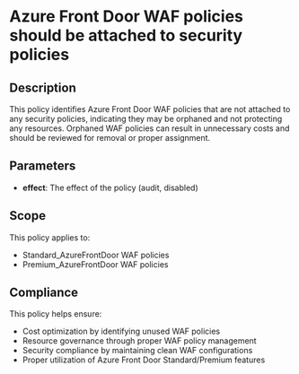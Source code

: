 # Azure Front Door WAF policies should be attached to security policies

## Description
This policy identifies Azure Front Door WAF policies that are not attached to any security policies, indicating they may be orphaned and not protecting any resources. Orphaned WAF policies can result in unnecessary costs and should be reviewed for removal or proper assignment.

## Parameters
- **effect**: The effect of the policy (audit, disabled)

## Scope
This policy applies to:
- Standard_AzureFrontDoor WAF policies
- Premium_AzureFrontDoor WAF policies

## Compliance
This policy helps ensure:
- Cost optimization by identifying unused WAF policies
- Resource governance through proper WAF policy management
- Security compliance by maintaining clean WAF configurations
- Proper utilization of Azure Front Door Standard/Premium features

